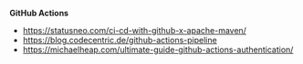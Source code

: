 **GitHub Actions**
- https://statusneo.com/ci-cd-with-github-x-apache-maven/
- https://blog.codecentric.de/github-actions-pipeline
- https://michaelheap.com/ultimate-guide-github-actions-authentication/
